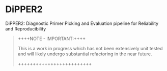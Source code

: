 # DiPPER2
DiPPER2:  Diagnostic Primer Picking and Evaluation pipeline for Reliability and Reproducibility

>++++NOTE - IMPORTANT:++++
>
>This is a work in progress which has not been extensively unit tested and will likely undergo substantial refactoring in the near future.
>
>+++++++++++++++++++++++++
